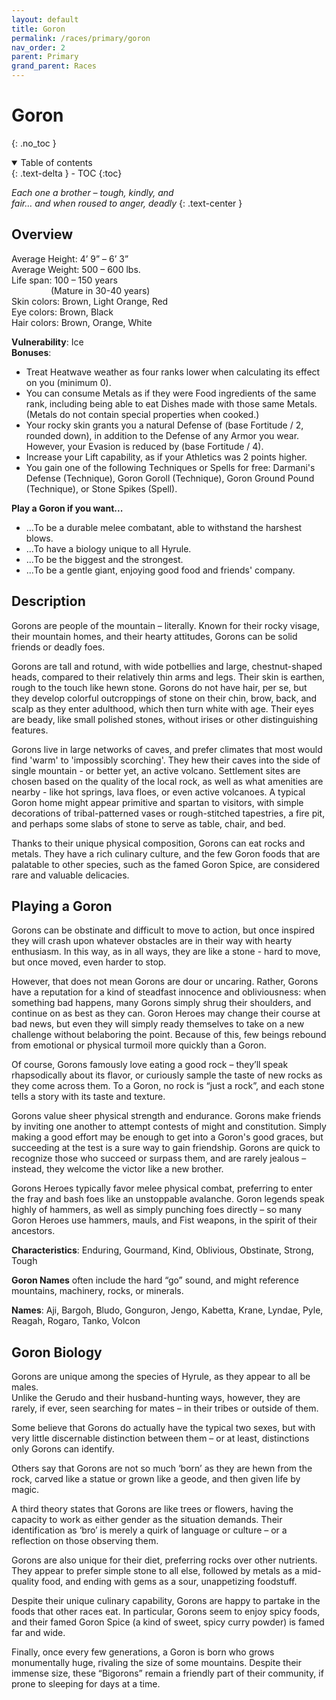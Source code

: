 ```yaml
---
layout: default
title: Goron
permalink: /races/primary/goron
nav_order: 2
parent: Primary
grand_parent: Races
---
```


# Goron
{: .no_toc }

<details open markdown="block">
  <summary>
    Table of contents
  </summary>
  {: .text-delta }
- TOC
{:toc}
</details>

*Each one a brother – tough, kindly, and*   
*fair… and when roused to anger, deadly*
{: .text-center }

## Overview

Average Height: 4’ 9” – 6’ 3”  
Average Weight: 500 – 600 lbs.  
Life span: 100 – 150 years  
&nbsp;&nbsp;&nbsp;&nbsp;&nbsp;&nbsp;&nbsp;&nbsp;&nbsp;&nbsp;&nbsp;&nbsp;&nbsp;&nbsp;&nbsp;&nbsp;(Mature in 30-40 years)  
Skin colors: Brown, Light Orange, Red  
Eye colors: Brown, Black  
Hair colors: Brown, Orange, White

**Vulnerability**: Ice  
**Bonuses**:
- Treat Heatwave weather as four ranks lower when calculating its effect on you (minimum 0).
- You can consume Metals as if they were Food ingredients of the same rank, including being able to eat Dishes made with those same Metals. (Metals do not contain special properties when cooked.)
- Your rocky skin grants you a natural Defense of (base Fortitude / 2, rounded down), in addition to the Defense of any Armor you wear. However, your Evasion is reduced by (base Fortitude / 4).
- Increase your Lift capability, as if your Athletics was 2 points higher. 
- You gain one of the following Techniques or Spells for free: Darmani's Defense (Technique), Goron Goroll (Technique), Goron Ground Pound (Technique), or Stone Spikes (Spell).

**Play a Goron if you want...**
- ...To be a durable melee combatant, able to withstand the harshest blows.
- ...To have a biology unique to all Hyrule.
- ...To be the biggest and the strongest.
- ...To be a gentle giant, enjoying good food and friends' company.

## Description

Gorons are people of the mountain – literally. Known for their rocky visage, their mountain homes, and their hearty attitudes, Gorons can be solid friends or deadly foes.

Gorons are tall and rotund, with wide potbellies and large, chestnut-shaped heads, compared to their relatively thin arms and legs. Their skin is earthen, rough to the touch like hewn stone. Gorons do not have hair, per se, but they develop colorful outcroppings of stone on their chin, brow, back, and scalp as they enter adulthood, which then turn white with age. Their eyes are beady, like small polished stones, without irises or other distinguishing features.

Gorons live in large networks of caves, and prefer climates that most would find 'warm' to 'impossibly scorching'. They hew their caves into the side of single mountain - or better yet, an active volcano. Settlement sites are chosen based on the quality of the local rock, as well as what amenities are nearby - like hot springs, lava floes, or even active volcanoes. A typical Goron home might appear primitive and spartan to visitors, with simple decorations of tribal-patterned vases or rough-stitched tapestries, a fire pit, and perhaps some slabs of stone to serve as table, chair, and bed. 

Thanks to their unique physical composition, Gorons can eat rocks and metals. They have a rich culinary culture, and the few Goron foods that are palatable to other species, such as the famed Goron Spice, are considered rare and valuable delicacies.

## Playing a Goron

Gorons can be obstinate and difficult to move to action, but once inspired they will crash upon whatever obstacles are in their way with hearty enthusiasm. In this way, as in all ways, they are like a stone - hard to move, but once moved, even harder to stop.

However, that does not mean Gorons are dour or uncaring. Rather, Gorons have a reputation for a kind of steadfast innocence and obliviousness: when something bad happens, many Gorons simply shrug their shoulders, and continue on as best as they can. Goron Heroes may change their course at bad news, but even they will simply ready themselves to take on a new challenge without belaboring the point. Because of this, few beings rebound from emotional or physical turmoil more quickly than a Goron.

Of course, Gorons famously love eating a good rock – they’ll speak rhapsodically about its flavor, or curiously sample the taste of new rocks as they come across them. To a Goron, no rock is “just a rock”, and each stone tells a story with its taste and texture.

Gorons value sheer physical strength and endurance. Gorons make friends by inviting one another to attempt contests of might and constitution. Simply making a good effort may be enough to get into a Goron's good graces, but succeeding at the test is a sure way to gain friendship. Gorons are quick to recognize those who succeed or surpass them, and are rarely jealous – instead, they welcome the victor like a new brother.

Gorons Heroes typically favor melee physical combat, preferring to enter the fray and bash foes like an unstoppable avalanche. Goron legends speak highly of hammers, as well as simply punching foes directly – so many Goron Heroes use hammers, mauls, and Fist weapons, in the spirit of their ancestors.

**Characteristics**: Enduring, Gourmand, Kind, Oblivious, Obstinate, Strong, Tough

**Goron Names** often include the hard “go” sound, and might reference mountains, machinery, rocks, or minerals.

**Names**: Aji, Bargoh, Bludo, Gonguron, Jengo, Kabetta, Krane, Lyndae, Pyle, Reagah, Rogaro, Tanko, Volcon

## Goron Biology

Gorons are unique among the species of Hyrule, as they appear to all be males.  
Unlike the Gerudo and their husband-hunting ways, however, they are rarely, if ever, seen searching for mates – in their tribes or outside of them. 

Some believe that Gorons do actually have the typical two sexes, but with very little discernable distinction between them – or at least, distinctions only Gorons can identify.

Others say that Gorons are not so much ‘born’ as they are hewn from the rock, carved like a statue or grown like a geode, and then given life by magic.

A third theory states that Gorons are like trees or flowers, having the capacity to work as either gender as the situation demands. Their identification as ‘bro’ is merely a quirk of language or culture – or a reflection on those observing them.

Gorons are also unique for their diet, preferring rocks over other nutrients. They appear to prefer simple stone to all else, followed by metals as a mid-quality food, and ending with gems as a sour, unappetizing foodstuff.

Despite their unique culinary capability, Gorons are happy to partake in the foods that other races eat. In particular, Gorons seem to enjoy spicy foods, and their famed Goron Spice (a kind of sweet, spicy curry powder) is famed far and wide.

Finally, once every few generations, a Goron is born who grows monumentally huge, rivaling the size of some mountains. Despite their immense size, these “Bigorons” remain a friendly part of their community, if prone to sleeping for days at a time.